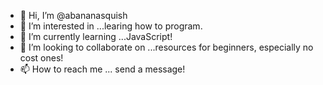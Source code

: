 - 👋 Hi, I’m @abananasquish
- 👀 I’m interested in ...learing how to program.
- 🌱 I’m currently learning ...JavaScript! 
- 💞️ I’m looking to collaborate on ...resources for beginners, especially no cost ones!
- 📫 How to reach me ... send a message! 

<!---
abananasquish/abananasquish is a ✨ special ✨ repository because its `README.md` (this file) appears on your GitHub profile.
You can click the Preview link to take a look at your changes.
--->
